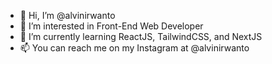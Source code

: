 - 👋 Hi, I’m @alvinirwanto
- 👀 I’m interested in Front-End Web Developer
- 🌱 I’m currently learning ReactJS, TailwindCSS, and NextJS
- 📫 You can reach me on my Instagram at @alvinirwanto

<!---
alvinirwanto/alvinirwanto is a ✨ special ✨ repository because its `README.md` (this file) appears on your GitHub profile.
You can click the Preview link to take a look at your changes.
--->
